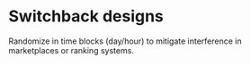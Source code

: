 # Switchback designs

Randomize in time blocks (day/hour) to mitigate interference in marketplaces or ranking systems.
